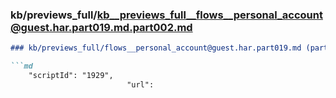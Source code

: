 ### kb/previews_full/kb__previews_full__flows__personal_account@guest.har.part019.md.part002.md

```md
### kb/previews_full/flows__personal_account@guest.har.part019.md (part 002)

```md
    "scriptId": "1929",
                          "url":
```

```

```
